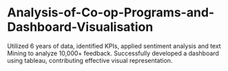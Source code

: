 # Analysis-of-Co-op-Programs-and-Dashboard-Visualisation
Utilized 6 years of data, identified KPIs, applied sentiment analysis and text Mining to analyze 10,000+ feedback. Successfully developed a dashboard using tableau, contributing effective visual representation.
